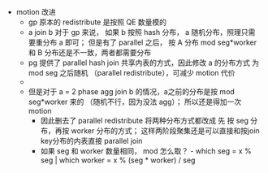 - motion 改进  
	- gp 原本的 redistribute 是按照 QE 数量模的  
	- a join b 对于 gp 来说， 如果 b 按照 hash 分布， a 随机分布，照理只需要重分布 a 即可； 但是有了 parallel 之后， 按 A 分布 mod seg*worker 和 B 分布还是不一致，两者都需要分布  
	- pg 提供了 parallel hash join 共享内表的方式，因此修改 a 的分布方式 为 mod seg 之后随机 （parallel redistribute），可减少 motion 代价  
	-  
	- 但是对于 a = 2 phase agg join b 的情况，a之前的分布是按 mod seg*worker 来的 （随机不行，因为没法 agg）； 所以还是得加一次 motion  
		- 因此删去了 parallel redistribute 将两种分布方式都改成 先 按 seg 分布，再按 worker 分布的方式； 这样两阶段聚集还是可以直接和按join key分布的内表直接 parallel join  
		- 如果 seg 和 worker 数量相同， mod 怎么取？ - which seg = x % seg  | which worker = x % (seg * worker) / seg  